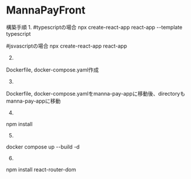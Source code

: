 # MannaPayFront
構築手順
1.
#typescriptの場合
npx create-react-app react-app --template typescript

#jsvascriptの場合
npx create-react-app react-app

2.
Dockerfile, docker-compose.yaml作成

3.
Dockerfile, docker-compose.yamlをmanna-pay-appに移動後、directoryもmanna-pay-appに移動

4.
npm install

5.
docker compose up --build -d

6.
npm install react-router-dom